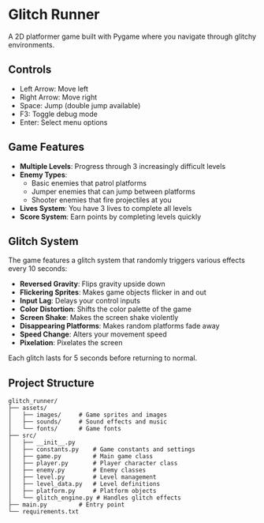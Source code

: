 # Glitch Runner

A 2D platformer game built with Pygame where you navigate through glitchy environments.

## Controls

- Left Arrow: Move left
- Right Arrow: Move right
- Space: Jump (double jump available)
- F3: Toggle debug mode
- Enter: Select menu options

## Game Features

- **Multiple Levels**: Progress through 3 increasingly difficult levels
- **Enemy Types**:
  - Basic enemies that patrol platforms
  - Jumper enemies that can jump between platforms
  - Shooter enemies that fire projectiles at you
- **Lives System**: You have 3 lives to complete all levels
- **Score System**: Earn points by completing levels quickly

## Glitch System

The game features a glitch system that randomly triggers various effects every 10 seconds:

- **Reversed Gravity**: Flips gravity upside down
- **Flickering Sprites**: Makes game objects flicker in and out
- **Input Lag**: Delays your control inputs
- **Color Distortion**: Shifts the color palette of the game
- **Screen Shake**: Makes the screen shake violently
- **Disappearing Platforms**: Makes random platforms fade away
- **Speed Change**: Alters your movement speed
- **Pixelation**: Pixelates the screen

Each glitch lasts for 5 seconds before returning to normal.

## Project Structure

```
glitch_runner/
├── assets/
│   ├── images/     # Game sprites and images
│   ├── sounds/     # Sound effects and music
│   └── fonts/      # Game fonts
├── src/
│   ├── __init__.py
│   ├── constants.py    # Game constants and settings
│   ├── game.py         # Main game class
│   ├── player.py       # Player character class
│   ├── enemy.py        # Enemy classes
│   ├── level.py        # Level management
│   ├── level_data.py   # Level definitions
│   ├── platform.py     # Platform objects
│   └── glitch_engine.py # Handles glitch effects
├── main.py         # Entry point
└── requirements.txt
```


